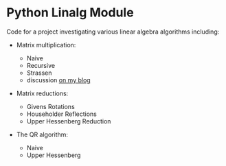 # Python Linalg Module

Code for a project investigating various linear algebra algorithms including:

* Matrix multiplication:
    + Naive
    + Recursive
    + Strassen
    + discussion [on my blog](http://charlesfranzen.com/posts/time-complexity-of-matrix-multiplication/)

* Matrix reductions:
    + Givens Rotations
    + Householder Reflections
    + Upper Hessenberg Reduction

* The QR algorithm:
    + Naive
    + Upper Hessenberg

